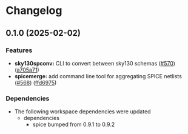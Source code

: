 # Changelog

## 0.1.0 (2025-02-02)


### Features

* **sky130spconv:** CLI to convert between sky130 schemas ([#570](https://github.com/ucb-substrate/substrate2/issues/570)) ([a705a71](https://github.com/ucb-substrate/substrate2/commit/a705a71238d61794dd5c322b3b55594d4719886b))
* **spicemerge:** add command line tool for aggregating SPICE netlists ([#568](https://github.com/ucb-substrate/substrate2/issues/568)) ([ffd6975](https://github.com/ucb-substrate/substrate2/commit/ffd6975e83bcaaea898ff18b94e48b8a75661096))


### Dependencies

* The following workspace dependencies were updated
  * dependencies
    * spice bumped from 0.9.1 to 0.9.2
